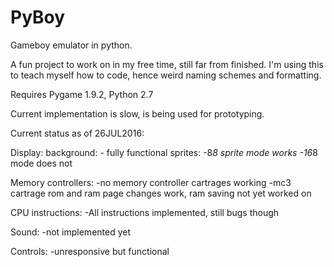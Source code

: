 # PyBoy
Gameboy emulator in python.

A fun project to work on in my free time, still far from finished.  I'm using this to teach myself how to code, hence weird naming schemes and formatting.

Requires Pygame 1.9.2, Python 2.7

Current implementation is slow, is being used for prototyping.

Current status as of 26JUL2016:

Display:
    background:
        - fully functional
    sprites:
        -8*8 sprite mode works
        -16*8 mode does not
        
Memory controllers:
    -no memory controller cartrages working
    -mc3 cartrage rom and ram page changes work, ram saving not yet worked on
    
CPU instructions:
    -All instructions implemented, still bugs though
    
Sound:
    -not implemented yet
    
Controls:
    -unresponsive but functional
    
